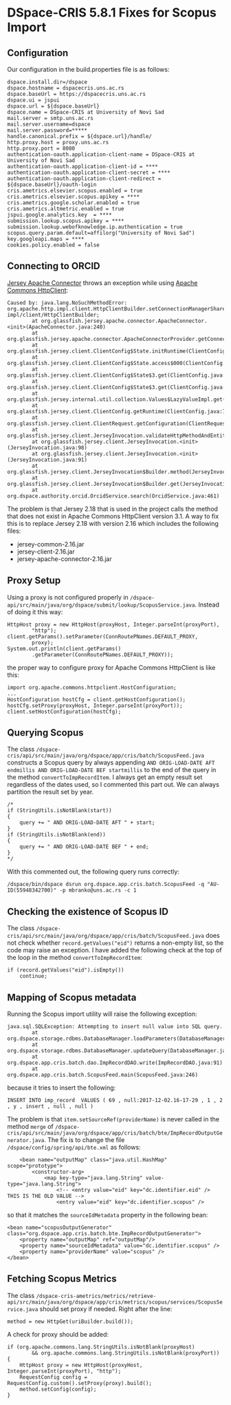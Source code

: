 # DSpace-CRIS 5.8.1 Fixes for Scopus Import

## Configuration

Our configuration in the build.properties file is as follows:
```
dspace.install.dir=/dspace
dspace.hostname = dspacecris.uns.ac.rs
dspace.baseUrl = https://dspacecris.uns.ac.rs
dspace.ui = jspui
dspace.url = ${dspace.baseUrl}
dspace.name = DSpace-CRIS at University of Novi Sad
mail.server = smtp.uns.ac.rs
mail.server.username=dspace
mail.server.password=*****
handle.canonical.prefix = ${dspace.url}/handle/
http.proxy.host = proxy.uns.ac.rs
http.proxy.port = 8080
authentication-oauth.application-client-name = DSpace-CRIS at University of Novi Sad
authentication-oauth.application-client-id = ****
authentication-oauth.application-client-secret = ****
authentication-oauth.application-client-redirect = ${dspace.baseUrl}/oauth-login
cris.ametrics.elsevier.scopus.enabled = true
cris.ametrics.elsevier.scopus.apikey = ****
cris.ametrics.google.scholar.enabled = true
cris.ametrics.altmetric.enabled = true
jspui.google.analytics.key  = ****
submission.lookup.scopus.apikey = ****
submission.lookup.webofknowledge.ip.authentication = true
scopus.query.param.default=affilorg("University of Novi Sad")
key.googleapi.maps = ****
cookies.policy.enabled = false
```

## Connecting to ORCID

[Jersey Apache Connector](https://mvnrepository.com/artifact/org.glassfish.jersey.connectors/jersey-apache-connector)
throws an exception while using [Apache Commons HttpClient](https://mvnrepository.com/artifact/commons-httpclient/commons-httpclient):
```
Caused by: java.lang.NoSuchMethodError: org.apache.http.impl.client.HttpClientBuilder.setConnectionManagerShared(Z)Lorg/apache/http/
impl/client/HttpClientBuilder;
        at org.glassfish.jersey.apache.connector.ApacheConnector.<init>(ApacheConnector.java:240)
        at org.glassfish.jersey.apache.connector.ApacheConnectorProvider.getConnector(ApacheConnectorProvider.java:115)
        at org.glassfish.jersey.client.ClientConfig$State.initRuntime(ClientConfig.java:418)
        at org.glassfish.jersey.client.ClientConfig$State.access$000(ClientConfig.java:88)
        at org.glassfish.jersey.client.ClientConfig$State$3.get(ClientConfig.java:120)
        at org.glassfish.jersey.client.ClientConfig$State$3.get(ClientConfig.java:117)
        at org.glassfish.jersey.internal.util.collection.Values$LazyValueImpl.get(Values.java:340)
        at org.glassfish.jersey.client.ClientConfig.getRuntime(ClientConfig.java:726)
        at org.glassfish.jersey.client.ClientRequest.getConfiguration(ClientRequest.java:285)
        at org.glassfish.jersey.client.JerseyInvocation.validateHttpMethodAndEntity(JerseyInvocation.java:126)
        at org.glassfish.jersey.client.JerseyInvocation.<init>(JerseyInvocation.java:98)
        at org.glassfish.jersey.client.JerseyInvocation.<init>(JerseyInvocation.java:91)
        at org.glassfish.jersey.client.JerseyInvocation$Builder.method(JerseyInvocation.java:402)
        at org.glassfish.jersey.client.JerseyInvocation$Builder.get(JerseyInvocation.java:302)
        at org.dspace.authority.orcid.OrcidService.search(OrcidService.java:461)
```

The problem is that Jersey 2.18 that is used in the project calls the method that does not exist in Apache Commons HttpClient version 3.1. A way
to fix this is to replace Jersey 2.18 with version 2.16 which includes the following files:

 * jersey-common-2.16.jar
 * jersey-client-2.16.jar
 * jersey-apache-connector-2.16.jar

## Proxy Setup

Using a proxy is not configured properly in 
`/dspace-api/src/main/java/org/dspace/submit/lookup/ScopusService.java`. 
Instead of doing it this way:
```
HttpHost proxy = new HttpHost(proxyHost, Integer.parseInt(proxyPort),
        "http");
client.getParams().setParameter(ConnRoutePNames.DEFAULT_PROXY,
        proxy);
System.out.println(client.getParams()
        .getParameter(ConnRoutePNames.DEFAULT_PROXY));

```
the proper way to configure proxy for Apache Commons HttpClient is like this:
```
import org.apache.commons.httpclient.HostConfiguration;
...
HostConfiguration hostCfg = client.getHostConfiguration();
hostCfg.setProxy(proxyHost, Integer.parseInt(proxyPort));
client.setHostConfiguration(hostCfg);
```

## Querying Scopus

The class `/dspace-cris/api/src/main/java/org/dspace/app/cris/batch/ScopusFeed.java` 
constructs a Scopus query by always appending 
`AND ORIG-LOAD-DATE AFT endmillis AND ORIG-LOAD-DATE BEF startmillis` to the end of the 
query in the method `convertToImpRecordItem`. I always get an empty result set 
regardless of the dates used, so I commented this part out. We can always partition 
the result set by year.
```
/*
if (StringUtils.isNotBlank(start))
{
    query += " AND ORIG-LOAD-DATE AFT " + start;
}
if (StringUtils.isNotBlank(end))
{
    query += " AND ORIG-LOAD-DATE BEF " + end;
}
*/
```
With this commented out, the following query runs correctly:
```
/dspace/bin/dspace dsrun org.dspace.app.cris.batch.ScopusFeed -q "AU-ID(55948342700)" -p mbranko@uns.ac.rs -c 1
```

## Checking the existence of Scopus ID

The class `/dspace-cris/api/src/main/java/org/dspace/app/cris/batch/ScopusFeed.java` does not check whether
`record.getValues("eid")` returns a non-empty list, so the code may raise an exception. I have added the following 
check at the top of the loop in the method `convertToImpRecordItem`:
```
if (record.getValues("eid").isEmpty())
    continue;
```

## Mapping of Scopus metadata

Running the Scopus import utility will raise the following exception:
```
java.sql.SQLException: Attempting to insert null value into SQL query.
        at org.dspace.storage.rdbms.DatabaseManager.loadParameters(DatabaseManager.java:1677)
        at org.dspace.storage.rdbms.DatabaseManager.updateQuery(DatabaseManager.java:513)
        at org.dspace.app.cris.batch.dao.ImpRecordDAO.write(ImpRecordDAO.java:91)
        at org.dspace.app.cris.batch.ScopusFeed.main(ScopusFeed.java:246)
```
because it tries to insert the following:
```
INSERT INTO imp_record  VALUES ( 69 , null:2017-12-02.16-17-29 , 1 , 2 , y , insert , null , null )
```

The problem is that `item.setSourceRef(providerName)` is never called in the method `merge` of 
`/dspace-cris/api/src/main/java/org/dspace/app/cris/batch/bte/ImpRecordOutputGenerator.java`. The fix is to
change the file `/dspace/config/spring/api/bte.xml` as follows:
```
    <bean name="outputMap" class="java.util.HashMap" scope="prototype">
        <constructor-arg>
            <map key-type="java.lang.String" value-type="java.lang.String">
                <!-- <entry value="eid" key="dc.identifier.eid" />  THIS IS THE OLD VALUE -->
                <entry value="eid" key="dc.identifier.scopus" />
```
so that it matches the `sourceIdMetadata` property in the following bean:
```
<bean name="scopusOutputGenerator" class="org.dspace.app.cris.batch.bte.ImpRecordOutputGenerator">
    <property name="outputMap" ref="outputMap"/>
    <property name="sourceIdMetadata" value="dc.identifier.scopus" />       
    <property name="providerName" value="scopus" />     
</bean>
```

## Fetching Scopus Metrics

The class `/dspace-cris-ametrics/metrics/retrieve-api/src/main/java/org/dspace/app/cris/metrics/scopus/services/ScopusService.java`
should set proxy if needed. Right after the line:
```
method = new HttpGet(uriBuilder.build());
```

A check for proxy should be added:
```
if (org.apache.commons.lang.StringUtils.isNotBlank(proxyHost)
        && org.apache.commons.lang.StringUtils.isNotBlank(proxyPort)) {
    HttpHost proxy = new HttpHost(proxyHost, Integer.parseInt(proxyPort), "http");
    RequestConfig config = RequestConfig.custom().setProxy(proxy).build();
    method.setConfig(config);
}
```